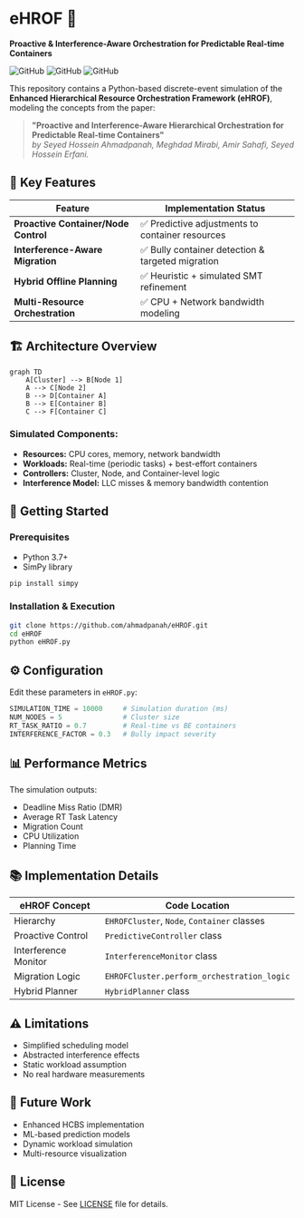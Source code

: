 # eHROF 🚀  
**Proactive & Interference-Aware Orchestration for Predictable Real-time Containers**

![GitHub](https://img.shields.io/badge/Python-3.7%2B-blue) ![GitHub](https://img.shields.io/badge/License-MIT-green) ![GitHub](https://img.shields.io/badge/SimPy-Discrete%20Event%20Simulation-orange)

This repository contains a Python-based discrete-event simulation of the **Enhanced Hierarchical Resource Orchestration Framework (eHROF)**, modeling the concepts from the paper:

> **"Proactive and Interference-Aware Hierarchical Orchestration for Predictable Real-time Containers"**  
> *by Seyed Hossein Ahmadpanah, Meghdad Mirabi, Amir Sahafi, Seyed Hossein Erfani.*

## 🌟 Key Features

| Feature | Implementation Status |
|---------|----------------------|
| **Proactive Container/Node Control** | ✅ Predictive adjustments to container resources |
| **Interference-Aware Migration** | ✅ Bully container detection & targeted migration |
| **Hybrid Offline Planning** | ✅ Heuristic + simulated SMT refinement |
| **Multi-Resource Orchestration** | ✅ CPU + Network bandwidth modeling |

## 🏗️ Architecture Overview

```mermaid
graph TD
    A[Cluster] --> B[Node 1]
    A --> C[Node 2]
    B --> D[Container A]
    B --> E[Container B]
    C --> F[Container C]
```

### Simulated Components:
- **Resources:** CPU cores, memory, network bandwidth
- **Workloads:** Real-time (periodic tasks) + best-effort containers
- **Controllers:** Cluster, Node, and Container-level logic
- **Interference Model:** LLC misses & memory bandwidth contention

## 🚀 Getting Started

### Prerequisites
- Python 3.7+
- SimPy library

```bash
pip install simpy
```

### Installation & Execution
```bash
git clone https://github.com/ahmadpanah/eHROF.git
cd eHROF
python eHROF.py
```

## ⚙️ Configuration
Edit these parameters in `eHROF.py`:

```python
SIMULATION_TIME = 10000     # Simulation duration (ms)
NUM_NODES = 5               # Cluster size
RT_TASK_RATIO = 0.7         # Real-time vs BE containers
INTERFERENCE_FACTOR = 0.3   # Bully impact severity
```

## 📊 Performance Metrics
The simulation outputs:
- Deadline Miss Ratio (DMR)
- Average RT Task Latency
- Migration Count
- CPU Utilization
- Planning Time

## 📚 Implementation Details

| eHROF Concept | Code Location |
|---------------|---------------|
| Hierarchy | `EHROFCluster`, `Node`, `Container` classes |
| Proactive Control | `PredictiveController` class |
| Interference Monitor | `InterferenceMonitor` class |
| Migration Logic | `EHROFCluster.perform_orchestration_logic` |
| Hybrid Planner | `HybridPlanner` class |

## ⚠️ Limitations
- Simplified scheduling model
- Abstracted interference effects
- Static workload assumption
- No real hardware measurements

## 🔮 Future Work
- Enhanced HCBS implementation
- ML-based prediction models
- Dynamic workload simulation
- Multi-resource visualization

<!-- ## 📜 Citation
If using this work, please cite:
```
Ahmadpanah, S. H., et al. "Proactive and Interference-Aware Hierarchical Orchestration for Predictable Real-time Containers." [Journal/Conference], Year.
``` -->

## 📄 License
MIT License - See [LICENSE](LICENSE) file for details.